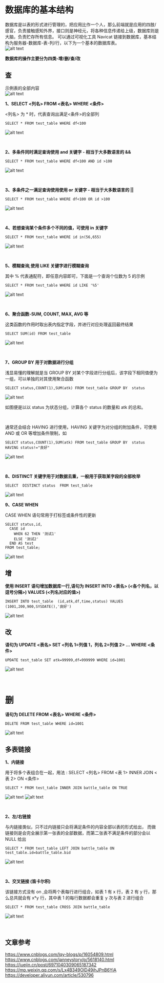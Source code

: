 # 数据库的基本结构

数据库是以表的形式进行管理的，把应用比作一个人，那么前端就是应用的四肢/感官，负责接触感知外界，接口则是神经元，将各种信息传递给上级，数据库则是大脑，负责贮存所有信息。
可以通过可视化工具 Navicat 链接到数据库，基本结构为服务器-数据库-表-列/行，以下为一个基本的数据库表。<br>
![alt text](image.png)

**数据库的操作主要分为四类-增/删/查/改**

## 查

示例表的全部内容<br>
![alt text](image-7.png)

**1、SELECT <列名> FROM <表名> WHERE <条件>**

<列名> 为 \* 时，代表查询出满足<条件>的全部列

```
SELECT * FROM test_table WHERE df<100
```

![alt text](image-1.png)

<br>

**2、多条件同时满足查询使用 and 关键字 - 相当于大多数语言的 &&**

```
SELECT * FROM test_table WHERE df<100 AND id >100
```

![alt text](image-2.png)

<br>

**3、多条件之一满足查询使用使用 or 关键字 - 相当于大多数语言的 ||**

```
SELECT * FROM test_table WHERE df<100 OR id >100
```

![alt text](image-3.png)

<br>

**4、若想查询某个条件多个不同的值，可使用 in 关键字**

```
SELECT * FROM test_table WHERE id in(56,655)
```

![alt text](image-4.png)

<br>

**5、模糊查询,使用 LIKE 关键字进行模糊查询**

其中 % 代表通配符，即任意内容即可，下面是一个查询个位数为 5 的示例

```
SELECT * FROM test_table WHERE id LIKE '%5'
```

![alt text](image-5.png)

<br>

**6、聚合函数-SUM, COUNT, MAX, AVG 等**

这类函数的作用时取出表内指定字段，并进行对应处理返回最终结果

```
SELECT SUM(id) FROM test_table
```

![alt text](image-6.png)

<br>

**7、GROUP BY 用于对数据进行分组**

浅显易懂的理解就是当 GROUP BY 对某个字段进行分组后，该字段下相同值便为一组，可以单独的对其使用聚合函数

```
SELECT status,COUNT(1),SUM(atk) FROM test_table GROUP BY  status
```

![alt text](image-9.png)

如图便是以以 status 为状态分组，计算各个 status 的数量和 atk 的总和。

<br>

通常还会结合 HAVING 进行使用，HAVING 关键字为对分组的附加条件，可使用 AND 或 OR 等增加条件限制，如

```
SELECT status,COUNT(1),SUM(atk) FROM test_table GROUP BY  status HAVING status!="良好"
```

![alt text](image-10.png)

<br>

**8、DISTINCT 关键字用于对数据去重，一般用于获取某字段的全部枚举**

```
SELECT  DISTINCT status  FROM test_table
```

![alt text](image-11.png)
<br>

**9、CASE WHEN**

CASE WHEN 语句常用于打标签或条件性的更新

```
SELECT status,id,
  CASE id
    WHEN 62 THEN '测试1'
    ELSE '测试2'
  END AS test
FROM test_table;
```

![alt text](image-12.png)
<br>

## 增

**使用 INSERT 语句增加数据库一行,语句为 INSERT INTO <表名> (<各个列名，以逗号分隔>) VALUES (<列名对应的值>)**

```
INSERT INTO test_table 	(id,atk,df,time,status) VALUES (1001,200,900,SYSDATE(),'良好')
```

![alt text](image-13.png)
<br>

## 改

**语句为 UPDATE <表名> SET <列名 1=列值 1，列名 2=列值 2> ... WHERE <条件>**

```
UPDATE test_table SET atk=99999,df=999999 WHERE id=1001
```

![alt text](image-14.png)

<br>

# 删

**语句为 DELETE FROM <表名> WHERE <条件>**

```
DELETE FROM test_table WHERE id=1001
```

![alt text](image-15.png)
<br>

## 多表链接

**1、内链接**

用于将多个表组合在一起，用法 : SELECT <列名> FROM <表 1> INNER JOIN <表 2> ON <条件>

```
SELECT * FROM test_table INNER JOIN battle_table ON TRUE
```

![alt text](image-16.png)
![alt text](image-17.png)

<br>

**2、左/右链接**

与内链接类似，只不过内链接只会将满足条件的内容全部以表的形式给出，
而做链接则是会完全展示第一张表的全部数据，而第二张表不满足条件的部分会以 NULL 给出

```
SELECT * FROM test_table LEFT JOIN battle_table ON test_table.id=battle_table.bid
```

![alt text](image-18.png)

<br>

**3、交叉链接 (笛卡尔积)**

该链接方式没有 on ,会将两个表每行进行组合，如表 1 有 x 行，表 2 有 y 行，那么总共就会有 x\*y 行，其中表 1 的每行数据都会重复 y 次与表 2 进行组合

```
SELECT * FROM test_table CROSS JOIN battle_table
```

![alt text](image-19.png)

<br>

## 文章参考

https://www.cnblogs.com/lqy-blogs/p/16054809.html <br>
https://www.cnblogs.com/janneystory/p/5618140.html <br>
https://juejin.cn/post/6971040309065187342 <br>
https://mp.weixin.qq.com/s/Lx4B349OlD49ihJPnB6YiA <br>
https://developer.aliyun.com/article/530796 <br>
